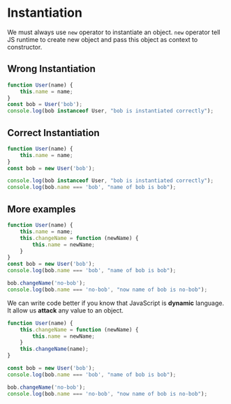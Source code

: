 # Instantiation

We must always use `new` operator to instantiate an object. `new` operator tell JS runtime to create new object and pass this object as context to constructor.

## Wrong Instantiation

```javascript
function User(name) {
    this.name = name;
}
const bob = User('bob');
console.log(bob instanceof User, "bob is instantiated correctly");
```
<!-- js-console -->

## Correct Instantiation

```javascript
function User(name) {
    this.name = name;
}
const bob = new User('bob');

console.log(bob instanceof User, "bob is instantiated correctly");
console.log(bob.name === 'bob', "name of bob is bob");
```
<!-- js-console -->

## More examples

```javascript
function User(name) {
    this.name = name;
    this.changeName = function (newName) {
        this.name = newName;
    }
}
const bob = new User('bob');
console.log(bob.name === 'bob', "name of bob is bob");

bob.changeName('no-bob');
console.log(bob.name === 'no-bob', "now name of bob is no-bob");
```
<!-- js-console -->

We can write code better if you know that JavaScript is **dynamic** language. It allow us **attack** any value to an object.
```javascript
function User(name) {
    this.changeName = function (newName) {
        this.name = newName;
    }
    this.changeName(name);
}

const bob = new User('bob');
console.log(bob.name === 'bob', "name of bob is bob");

bob.changeName('no-bob');
console.log(bob.name === 'no-bob', "now name of bob is no-bob");
```
<!-- js-console -->
